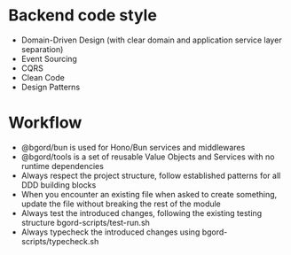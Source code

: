 # Backend code style
- Domain-Driven Design (with clear domain and application service layer separation)
- Event Sourcing
- CQRS
- Clean Code
- Design Patterns

# Workflow
- @bgord/bun is used for Hono/Bun services and middlewares
- @bgord/tools is a set of reusable Value Objects and Services with no runtime dependencies
- Always respect the project structure, follow established patterns for all DDD building blocks
- When you encounter an existing file when asked to create something, update the file without breaking the rest of the module
- Always test the introduced changes, following the existing testing structure bgord-scripts/test-run.sh
- Always typecheck the introduced changes using bgord-scripts/typecheck.sh
